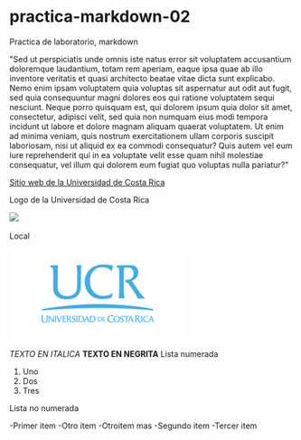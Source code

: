 # practica-markdown-02
Practica de laboratorio, markdown


"Sed ut perspiciatis unde omnis iste natus error sit voluptatem accusantium doloremque laudantium, totam rem aperiam, eaque ipsa quae ab illo inventore veritatis et quasi architecto beatae vitae dicta sunt explicabo. Nemo enim ipsam voluptatem quia voluptas sit aspernatur aut odit aut fugit, sed quia consequuntur magni dolores eos qui ratione voluptatem sequi nesciunt. Neque porro quisquam est, qui dolorem ipsum quia dolor sit amet, consectetur, adipisci velit, sed quia non numquam eius modi tempora incidunt ut labore et dolore magnam aliquam quaerat voluptatem. Ut enim ad minima veniam, quis nostrum exercitationem ullam corporis suscipit laboriosam, nisi ut aliquid ex ea commodi consequatur? Quis autem vel eum iure reprehenderit qui in ea voluptate velit esse quam nihil molestiae consequatur, vel illum qui dolorem eum fugiat quo voluptas nulla pariatur?"

[Sitio web de la Universidad de Costa Rica](https://www.ucr.ac.cr/)

Logo de la Universidad de Costa Rica

![](https://medios.ucr.ac.cr/plantillas/ucr_4/imagenes/firma-ucr-ico.png)

Local

![](firma-ucr-ico.png)

*TEXTO EN ITALICA*
**TEXTO EN NEGRITA**
Lista numerada

1. Uno
2. Dos
3. Tres

Lista no numerada

-Primer item
    -Otro item
    -Otroitem mas
-Segundo item
-Tercer item
